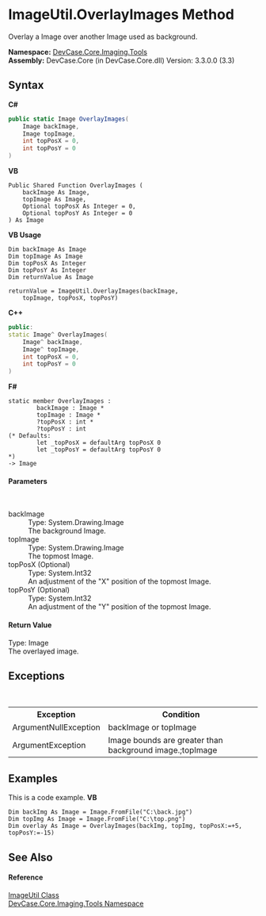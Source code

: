 # ImageUtil.OverlayImages Method 
 

Overlay a Image over another Image used as background.

**Namespace:**&nbsp;<a href="N_DevCase_Core_Imaging_Tools">DevCase.Core.Imaging.Tools</a><br />**Assembly:**&nbsp;DevCase.Core (in DevCase.Core.dll) Version: 3.3.0.0 (3.3)

## Syntax

**C#**<br />
``` C#
public static Image OverlayImages(
	Image backImage,
	Image topImage,
	int topPosX = 0,
	int topPosY = 0
)
```

**VB**<br />
``` VB
Public Shared Function OverlayImages ( 
	backImage As Image,
	topImage As Image,
	Optional topPosX As Integer = 0,
	Optional topPosY As Integer = 0
) As Image
```

**VB Usage**<br />
``` VB Usage
Dim backImage As Image
Dim topImage As Image
Dim topPosX As Integer
Dim topPosY As Integer
Dim returnValue As Image

returnValue = ImageUtil.OverlayImages(backImage, 
	topImage, topPosX, topPosY)
```

**C++**<br />
``` C++
public:
static Image^ OverlayImages(
	Image^ backImage, 
	Image^ topImage, 
	int topPosX = 0, 
	int topPosY = 0
)
```

**F#**<br />
``` F#
static member OverlayImages : 
        backImage : Image * 
        topImage : Image * 
        ?topPosX : int * 
        ?topPosY : int 
(* Defaults:
        let _topPosX = defaultArg topPosX 0
        let _topPosY = defaultArg topPosY 0
*)
-> Image 

```


#### Parameters
&nbsp;<dl><dt>backImage</dt><dd>Type: System.Drawing.Image<br />The background Image.</dd><dt>topImage</dt><dd>Type: System.Drawing.Image<br />The topmost Image.</dd><dt>topPosX (Optional)</dt><dd>Type: System.Int32<br />An adjustment of the "X" position of the topmost Image.</dd><dt>topPosY (Optional)</dt><dd>Type: System.Int32<br />An adjustment of the "Y" position of the topmost Image.</dd></dl>

#### Return Value
Type: Image<br />The overlayed image.

## Exceptions
&nbsp;<table><tr><th>Exception</th><th>Condition</th></tr><tr><td>ArgumentNullException</td><td>backImage or topImage</td></tr><tr><td>ArgumentException</td><td>Image bounds are greater than background image.;topImage</td></tr></table>

## Examples
This is a code example. 
**VB**<br />
``` VB
Dim backImg As Image = Image.FromFile("C:\back.jpg")
Dim topImg As Image = Image.FromFile("C:\top.png")
Dim overlay As Image = OverlayImages(backImg, topImg, topPosX:=+5, topPosY:=-15)
```


## See Also


#### Reference
<a href="T_DevCase_Core_Imaging_Tools_ImageUtil">ImageUtil Class</a><br /><a href="N_DevCase_Core_Imaging_Tools">DevCase.Core.Imaging.Tools Namespace</a><br />